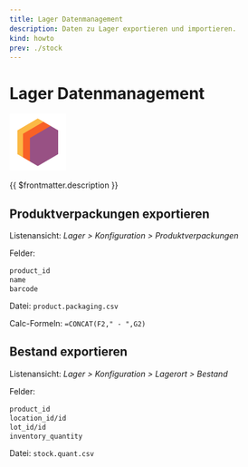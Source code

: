 ```yaml
---
title: Lager Datenmanagement
description: Daten zu Lager exportieren und importieren.
kind: howto
prev: ./stock
---
```

# Lager Datenmanagement
![icons_odoo_stock](attachments/icons_odoo_stock.png)

{{ $frontmatter.description }}

## Produktverpackungen exportieren

Listenansicht: *Lager > Konfiguration > Produktverpackungen*

Felder:
```
product_id
name
barcode
```
Datei: `product.packaging.csv`

Calc-Formeln: `=CONCAT(F2," - ",G2)`

## Bestand exportieren

Listenansicht: *Lager > Konfiguration > Lagerort > Bestand*

Felder:
```
product_id
location_id/id
lot_id/id
inventory_quantity
```
Datei: `stock.quant.csv`
